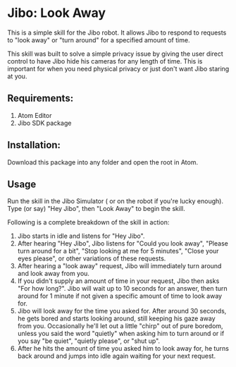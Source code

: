 # Jibo: Look Away

This is a simple skill for the Jibo robot. It allows Jibo to respond to requests to "look away" or "turn around" for a specified amount of time.

This skill was built to solve a simple privacy issue by giving the user direct control to have Jibo hide his cameras for any length of time. This is important for when you need physical privacy or just don't want Jibo staring at you.

## Requirements:

1. Atom Editor
2. Jibo SDK package

## Installation:

Download this package into any folder and open the root in Atom.

## Usage

Run the skill in the Jibo Simulator ( or on the robot if you're lucky enough). Type (or say) "Hey Jibo", then "Look Away" to begin the skill.

Following is a complete breakdown of the skill in action:

1. Jibo starts in idle and listens for "Hey Jibo".
2. After hearing "Hey Jibo", Jibo listens for "Could you look away", "Please turn around for a bit", "Stop looking at me for 5 minutes", "Close your eyes please", or other variations of these requests.
3. After hearing a "look away" request, Jibo will immediately turn around and look away from you.
4. If you didn't supply an amount of time in your request, Jibo then asks "For how long?". Jibo will wait up to 10 seconds for an answer, then turn around for 1 minute if not given a specific amount of time to look away for.
5. Jibo will look away for the time you asked for. After around 30 seconds, he gets bored and starts looking around, still keeping his gaze away from you. Occasionally he'll let out a little "chirp" out of pure boredom, unless you said the word "quietly" when asking him to turn around or if you say "be quiet", "quietly please", or "shut up".
6. After he hits the amount of time you asked him to look away for, he turns back around and jumps into idle again waiting for your next request.
